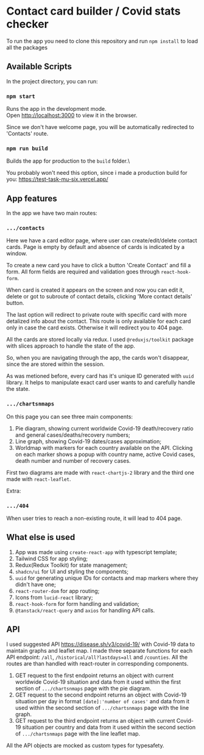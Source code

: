 # Contact card builder / Covid stats checker

To run the app you need to clone this repository and run `npm install` to load all the packages

## Available Scripts

In the project directory, you can run:

### `npm start`

Runs the app in the development mode.\
Open [http://localhost:3000](http://localhost:3000) to view it in the browser.

Since we don't have welcome page, you will be automatically redirected to 'Contacts' route.

### `npm run build`

Builds the app for production to the `build` folder.\

You probably won't need this option, since i made a production build for you:
https://test-task-mu-six.vercel.app/

## App features

In the app we have two main routes:

### `.../contacts`

Here we have a card editor page, where user can create/edit/delete contact cards.
Page is empty by default and absence of cards is indicated by a window.

To create a new card you have to click a button 'Create Contact' and fill a form. All form fields are required and validation goes through `react-hook-form`.

When card is created it appears on the screen and now you can edit it, delete or got to subroute of contact details, clicking 'More contact details' button.

The last option will redirect to private route with specific card with more detalized info about the contact. This route is only available for each card only in case the card exists. Otherwise it will redirect you to 404 page.

All the cards are stored locally via redux. I used `@reduxjs/toolkit` package with slices approach to handle the state of the app.

So, when you are navigating through the app, the cards won't disappear, since the are stored within the session.

As was metioned before, every card has it's unique ID generated with `uuid` library. It helps to manipulate exact card user wants to and carefully handle the state.

### `.../chartsnmaps`

On this page you can see three main components:

1. Pie diagram, showing current worldwide Covid-19 death/recovery ratio and general cases/deaths/recovery numbers;
2. Line graph, showing Covid-19 dates/cases approximation;
3. Worldmap with markers for each country available on the API. Clicking on each marker shows a popup with country name, active Covid cases, death number and number of recovery cases.

First two diagrams are made with `react-chartjs-2` library and the third one made with `react-leaflet`.

Extra:

### `.../404`

When user tries to reach a non-existing route, it will lead to 404 page.

## What else is used

1. App was made using `create-react-app` with typescript template;
2. Tailwind CSS for app styling;
3. Redux(Redux Toolkit) for state management;
4. `shadcn/ui` for UI and styling the components;
5. `uuid` for generating unique IDs for contacts and map markers where they didn't have one;
6. `react-router-dom` for app routing;
7. Icons from `lucid-react` library;
8. `react-hook-form` for form handling and validation;
9. `@tanstack/react-query` and `axios` for handling API calls.

## API

I used suggested API https://disease.sh/v3/covid-19/ with Covid-19 data to maintain graphs and leaflet map. I made three separate functions for each API endpoint: `/all`, `/historical/all?lastdays=all` and
`/counties`. All the routes are than handled with react-router in corresponding components.

1. GET request to the first endpoint returns an object with current worldwide Covid-19 situation and data from it used within the first section of `.../chartsnmaps` page with the pie diagram.
2. GET request to the second endpoint returns an object with Covid-19 situation per day in format `[date]:'number of cases'` and data from it used within the second section of `.../chartsnmaps` page with the line graph.
3. GET request to the third endpoint returns an object with current Covid-19 situation per country and data from it used within the second section of `.../chartsnmaps` page with the line leaflet map.

All the API objects are mocked as custom types for typesafety.
